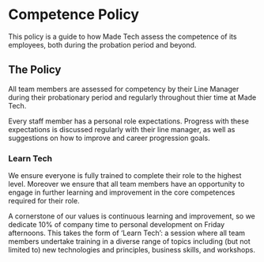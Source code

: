 # Competence Policy
This policy is a guide to how Made Tech assess the competence of its employees, both during the probation period and beyond.

## The Policy

All team members are assessed for competency by their Line Manager during their probationary period and regularly throughout thier time at Made Tech.

Every staff member has a personal role expectations. Progress with these expectations is discussed regularly with their line manager, as well as suggestions on how to improve and career progression goals.

### Learn Tech

We ensure everyone is fully trained to complete their role to the highest level. Moreover we ensure that all team members have an opportunity to engage in further learning and improvement in the core competences required for their role.

A cornerstone of our values is continuous learning and improvement, so we dedicate 10% of company time to personal development on Friday afternoons. This takes the form of ‘Learn Tech’: a session where all team members undertake training in a diverse range of topics including (but not limited to) new technologies and principles, business skills, and workshops. 
